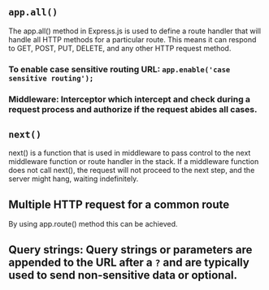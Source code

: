 ## `app.all()`

The app.all() method in Express.js is used to define a route handler that will handle all HTTP methods for a particular route. This means it can respond to GET, POST, PUT, DELETE, and any other HTTP request method.

### To enable case sensitive routing URL: `app.enable('case sensitive routing');`

### Middleware: Interceptor which intercept and check during a request process and authorize if the request abides all cases.

## `next()`

next() is a function that is used in middleware to pass control to the next middleware function or route handler in the stack. If a middleware function does not call next(), the request will not proceed to the next step, and the server might hang, waiting indefinitely.

## Multiple HTTP request for a common route

By using app.route() method this can be achieved.

## Query strings: Query strings or parameters are appended to the URL after a `?` and are typically used to send non-sensitive data or optional. 

